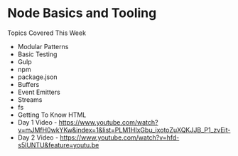 # Node Basics and Tooling

Topics Covered This Week
  * Modular Patterns
  * Basic Testing
  * Gulp
  * npm
  * package.json
  * Buffers
  * Event Emitters
  * Streams
  * fs
  * Getting To Know HTML
  * Day 1 Video - https://www.youtube.com/watch?v=mJMfH0wkYKw&index=1&list=PLM1HIxGbu_ixotoZuXQKJJB_P1_zvEit-
  * Day 2 Video - https://www.youtube.com/watch?v=hfd-s5lUNTU&feature=youtu.be